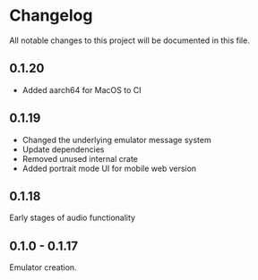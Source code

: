 # Changelog

All notable changes to this project will be documented in this file.

## 0.1.20

- Added aarch64 for MacOS to CI

## 0.1.19

- Changed the underlying emulator message system
- Update dependencies
- Removed unused internal crate
- Added portrait mode UI for mobile web version

## 0.1.18

Early stages of audio functionality

## 0.1.0 - 0.1.17

Emulator creation.

